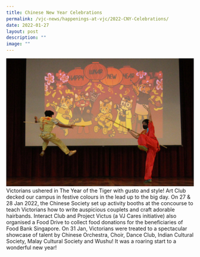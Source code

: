 ```yaml
---
title: Chinese New Year Celebrations
permalink: /vjc-news/happenings-at-vjc/2022-CNY-Celebrations/
date: 2022-01-27
layout: post
description: ""
image: ""
---
```


![](/images/Happening%20at%20VJC/2022%2002%20Chinese%20New%20Year.jpg)
Victorians ushered in The Year of the Tiger with gusto and style! Art Club decked our campus in festive colours in the lead up to the big day. On 27 & 28 Jan 2022, the Chinese Society set up activity booths at the concourse to teach Victorians how to write auspicious couplets and craft adorable hairbands. Interact Club and Project Victus (a VJ Cares initiative) also organised a Food Drive to collect food donations for the beneficiaries of Food Bank Singapore. On 31 Jan, Victorians were treated to a spectacular showcase of talent by Chinese Orchestra, Choir, Dance Club, Indian Cultural Society, Malay Cultural Society and Wushu! It was a roaring start to a wonderful new year!